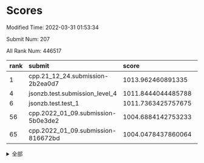 # Scores

Modified Time: 2022-03-31 01:53:34

Submit Num: 207

All Rank Num: 446517

| rank |               submit               |       score        |       sigma        | pk_num |
| :--- | :--------------------------------- | :----------------- | :----------------- | :----- |
| 1    | cpp.21_12_24.submission-2b2ea0d7   | 1013.962460891335  | 0.8076456670172617 | 8628   |
| 4    | jsonzb.test.submission_level_4     | 1011.8444044485788 | 0.8190214150150613 | 8630   |
| 6    | jsonzb.test.test_1                 | 1011.7363425757675 | 0.7762160057368019 | 8629   |
| 56   | cpp.2022_01_09.submission-5b0e3de2 | 1004.6884142753233 | 0.7287794782567383 | 8631   |
| 65   | cpp.2022_01_09.submission-816672bd | 1004.0478437860064 | 0.7052968945275869 | 8629   |


<details>
<summary>全部</summary>

| rank |                 submit                 |       score        |       sigma        | pk_num |
| :--- | :------------------------------------- | :----------------- | :----------------- | :----- |
| 1    | cpp.21_12_24.submission-2b2ea0d7       | 1013.962460891335  | 0.8076456670172617 | 8628   |
| 2    | gobigger.level_3.submission_level_3_40 | 1012.0092326304067 | 0.776946810730509  | 8627   |
| 3    | gobigger.level_3.submission_level_3_33 | 1011.8618660371727 | 0.7767973555508134 | 8626   |
| 4    | jsonzb.test.submission_level_4         | 1011.8444044485788 | 0.8190214150150613 | 8630   |
| 5    | gobigger.level_3.submission_level_3_3  | 1011.7938133524306 | 0.7768278501486594 | 8627   |
| 6    | jsonzb.test.test_1                     | 1011.7363425757675 | 0.7762160057368019 | 8629   |
| 7    | gobigger.level_3.submission_level_3_5  | 1011.3003727386035 | 0.7528112974265854 | 8626   |
| 8    | gobigger.level_3.submission_level_3_0  | 1011.1509943487524 | 0.7648255691925335 | 8632   |
| 9    | gobigger.level_3.submission_level_3_9  | 1010.9302748613674 | 0.769190694728444  | 8632   |
| 10   | gobigger.level_3.submission_level_3_4  | 1010.7320464765118 | 0.7713274001153259 | 8628   |
| 11   | gobigger.level_3.submission_level_3_17 | 1010.725013991866  | 0.7734589905455078 | 8626   |
| 12   | gobigger.level_3.submission_level_3_23 | 1010.6785216580607 | 0.7560315978390152 | 8635   |
| 13   | gobigger.level_3.submission_level_3_15 | 1010.5549611573769 | 0.778408115872967  | 8632   |
| 14   | gobigger.level_3.submission_level_3_34 | 1010.5489279066713 | 0.7596355064263167 | 8633   |
| 15   | gobigger.level_3.submission_level_3_19 | 1010.5484956535613 | 0.7610049992522545 | 8634   |
| 16   | gobigger.level_3.submission_level_3_39 | 1010.4873777526878 | 0.7458557142948631 | 8628   |
| 17   | gobigger.level_3.submission_level_3_11 | 1010.4380983759693 | 0.7658106241927066 | 8633   |
| 18   | gobigger.level_3.submission_level_3_41 | 1010.3600009982763 | 0.7688065266975005 | 8628   |
| 19   | gobigger.level_3.submission_level_3_45 | 1010.3119516488251 | 0.7519327255080169 | 8632   |
| 20   | gobigger.level_3.submission_level_3_31 | 1010.2768110569235 | 0.7675789187792043 | 8629   |
| 21   | gobigger.level_3.submission_level_3_27 | 1010.2580107341664 | 0.7408557825960566 | 8629   |
| 22   | gobigger.level_3.submission_level_3_2  | 1010.1982924032786 | 0.7681828980853839 | 8619   |
| 23   | gobigger.level_3.submission_level_3_26 | 1010.1572245907477 | 0.7417032928805629 | 8634   |
| 24   | gobigger.level_3.submission_level_3_44 | 1010.1040224547179 | 0.7758089518972996 | 8624   |
| 25   | gobigger.level_3.submission_level_3_47 | 1010.070881027459  | 0.7742454678467733 | 8630   |
| 26   | gobigger.level_3.submission_level_3_25 | 1010.0566599136283 | 0.7540887227855718 | 8625   |
| 27   | gobigger.level_3.submission_level_3_21 | 1010.0247166688991 | 0.7466821658319431 | 8624   |
| 28   | gobigger.level_3.submission_level_3_49 | 1009.9512611219886 | 0.7610409649590674 | 8626   |
| 29   | gobigger.level_3.submission_level_3_48 | 1009.8854104520121 | 0.7430364558968571 | 8626   |
| 30   | gobigger.level_3.submission_level_3_29 | 1009.8504912119892 | 0.7613442920431023 | 8626   |
| 31   | gobigger.level_3.submission_level_3_13 | 1009.8190627468346 | 0.7733361936457797 | 8628   |
| 32   | gobigger.level_3.submission_level_3_14 | 1009.7357832622769 | 0.7521684301575332 | 8628   |
| 33   | gobigger.level_3.submission_level_3_35 | 1009.6938294568939 | 0.7529899270887086 | 8624   |
| 34   | gobigger.level_3.submission_level_3_18 | 1009.6662872293193 | 0.7495170809904741 | 8635   |
| 35   | gobigger.level_3.submission_level_3_43 | 1009.6163870166178 | 0.7685561661402222 | 8630   |
| 36   | gobigger.level_3.submission_level_3_16 | 1009.5478430788341 | 0.7509371984592788 | 8627   |
| 37   | gobigger.level_3.submission_level_3_37 | 1009.4746405851298 | 0.7596806329267788 | 8631   |
| 38   | gobigger.level_3.submission_level_3_10 | 1009.3969166115941 | 0.75419837870029   | 8631   |
| 39   | gobigger.level_3.submission_level_3_32 | 1009.3706211006989 | 0.7514519811550876 | 8634   |
| 40   | gobigger.level_3.submission_level_3_12 | 1009.3203887474879 | 0.77403283801502   | 8631   |
| 41   | gobigger.level_3.submission_level_3_24 | 1009.1977300626855 | 0.7589358964795919 | 8621   |
| 42   | gobigger.level_3.submission_level_3_28 | 1009.1951902759839 | 0.7629736683784164 | 8631   |
| 43   | gobigger.level_3.submission_level_3_6  | 1009.1146505837439 | 0.7349962770691235 | 8627   |
| 44   | gobigger.level_3.submission_level_3_22 | 1009.0490880647519 | 0.7628339649724507 | 8622   |
| 45   | gobigger.level_3.submission_level_3_36 | 1009.0303668962999 | 0.7338755823548646 | 8631   |
| 46   | gobigger.level_3.submission_level_3_7  | 1009.0258940432062 | 0.7724745085310862 | 8629   |
| 47   | gobigger.level_3.submission_level_3_46 | 1008.9323346966859 | 0.7509407031592562 | 8634   |
| 48   | gobigger.level_3.submission_level_3_20 | 1008.8810901248073 | 0.7459839215044098 | 8625   |
| 49   | gobigger.level_3.submission_level_3_30 | 1008.7905132591433 | 0.7275749111856191 | 8631   |
| 50   | gobigger.level_3.submission_level_3_1  | 1008.5986409141937 | 0.7407043443846929 | 8628   |
| 51   | gobigger.level_3.submission_level_3_42 | 1008.5164078872994 | 0.7702860511140197 | 8626   |
| 52   | gobigger.level_3.submission_level_3_8  | 1008.4849715459401 | 0.7292931777645485 | 8624   |
| 53   | gobigger.level_3.submission_level_3_38 | 1008.4368148540578 | 0.741954441976469  | 8628   |
| 54   | gobigger.level_1.submission_level_1_9  | 1004.780965133982  | 0.7171833678072215 | 8626   |
| 55   | gobigger.level_1.submission_level_1_43 | 1004.741022797663  | 0.7184935672187527 | 8633   |
| 56   | cpp.2022_01_09.submission-5b0e3de2     | 1004.6884142753233 | 0.7287794782567383 | 8631   |
| 57   | gobigger.level_1.submission_level_1_27 | 1004.4717905108723 | 0.7179639540346071 | 8630   |
| 58   | gobigger.level_1.submission_level_1_39 | 1004.425237208762  | 0.7266546427516068 | 8630   |
| 59   | gobigger.level_1.submission_level_1_0  | 1004.4048254479183 | 0.7210099414907207 | 8632   |
| 60   | gobigger.level_1.submission_level_1_11 | 1004.179486266058  | 0.72196722332667   | 8628   |
| 61   | gobigger.level_1.submission_level_1_5  | 1004.1726408529424 | 0.7235492020602508 | 8626   |
| 62   | gobigger.level_1.submission_level_1_15 | 1004.1314854215783 | 0.7223617811850742 | 8628   |
| 63   | gobigger.level_1.submission_level_1_19 | 1004.1164152655832 | 0.7099677922350421 | 8625   |
| 64   | gobigger.level_1.submission_level_1_29 | 1004.077353362888  | 0.7389879524832516 | 8633   |
| 65   | cpp.2022_01_09.submission-816672bd     | 1004.0478437860064 | 0.7052968945275869 | 8629   |
| 66   | gobigger.level_1.submission_level_1_14 | 1003.9375017108715 | 0.7238006759997889 | 8629   |
| 67   | gobigger.level_1.submission_level_1_7  | 1003.9260916457515 | 0.7201701282732154 | 8628   |
| 68   | gobigger.level_1.submission_level_1_20 | 1003.9075504712456 | 0.7160071192090304 | 8621   |
| 69   | gobigger.level_1.submission_level_1_34 | 1003.8836933237515 | 0.7221098360234858 | 8625   |
| 70   | gobigger.level_1.submission_level_1_36 | 1003.855291397697  | 0.7148847899388633 | 8632   |
| 71   | gobigger.level_1.submission_level_1_30 | 1003.7996405862968 | 0.7205560278505286 | 8630   |
| 72   | gobigger.level_1.submission_level_1_35 | 1003.7744588846468 | 0.7146648161514745 | 8630   |
| 73   | gobigger.level_1.submission_level_1_41 | 1003.7659771891664 | 0.7167093522792859 | 8629   |
| 74   | gobigger.level_1.submission_level_1_44 | 1003.7355756286931 | 0.7141663852366741 | 8624   |
| 75   | gobigger.level_1.submission_level_1_10 | 1003.6303539451242 | 0.7186226828308225 | 8627   |
| 76   | gobigger.level_1.submission_level_1_33 | 1003.6261127723828 | 0.7221970741800181 | 8626   |
| 77   | gobigger.level_1.submission_level_1_31 | 1003.620507832478  | 0.7132890948100448 | 8626   |
| 78   | gobigger.level_1.submission_level_1_8  | 1003.5973153860231 | 0.7200840637049656 | 8630   |
| 79   | gobigger.level_1.submission_level_1_42 | 1003.5954134319906 | 0.7179082429418    | 8629   |
| 80   | gobigger.level_1.submission_level_1_48 | 1003.5700602965006 | 0.7174141290073078 | 8630   |
| 81   | gobigger.level_1.submission_level_1_37 | 1003.565290608707  | 0.7113989536522203 | 8628   |
| 82   | gobigger.level_1.submission_level_1_49 | 1003.4320412144567 | 0.7215966022452889 | 8634   |
| 83   | gobigger.level_1.submission_level_1_4  | 1003.3863101461285 | 0.7185674466653311 | 8625   |
| 84   | gobigger.level_1.submission_level_1_12 | 1003.3108182610537 | 0.7141299641041753 | 8628   |
| 85   | gobigger.level_1.submission_level_1_28 | 1003.3060886395665 | 0.7188529791379581 | 8630   |
| 86   | gobigger.level_1.submission_level_1_1  | 1003.2647107524947 | 0.7129260087920345 | 8626   |
| 87   | gobigger.level_1.submission_level_1_18 | 1003.2589680782384 | 0.7181897537955578 | 8631   |
| 88   | gobigger.level_1.submission_level_1_17 | 1003.2038286795597 | 0.7214046673600899 | 8630   |
| 89   | gobigger.level_1.submission_level_1_47 | 1003.182944311701  | 0.7098255677015614 | 8625   |
| 90   | gobigger.level_1.submission_level_1_26 | 1003.057332815758  | 0.708262824052312  | 8627   |
| 91   | gobigger.level_1.submission_level_1_16 | 1002.8789562882444 | 0.7011935925863383 | 8630   |
| 92   | gobigger.level_1.submission_level_1_23 | 1002.8308289888449 | 0.7222708597883828 | 8628   |
| 93   | gobigger.level_1.submission_level_1_13 | 1002.790442532372  | 0.7097429972748988 | 8629   |
| 94   | gobigger.level_1.submission_level_1_38 | 1002.7537832961771 | 0.7142912184596794 | 8629   |
| 95   | gobigger.level_1.submission_level_1_40 | 1002.6563555144646 | 0.7158564423710271 | 8627   |
| 96   | gobigger.level_1.submission_level_1_22 | 1002.629576879297  | 0.7119097502328736 | 8626   |
| 97   | gobigger.level_1.submission_level_1_6  | 1002.6223067217486 | 0.7148169538449816 | 8629   |
| 98   | gobigger.level_1.submission_level_1_24 | 1002.613106937214  | 0.7206558926878925 | 8629   |
| 99   | gobigger.level_1.submission_level_1_32 | 1002.5924081349334 | 0.7151857472482949 | 8626   |
| 100  | gobigger.level_1.submission_level_1_2  | 1002.3829444790117 | 0.7133604997768933 | 8624   |
| 101  | gobigger.level_1.submission_level_1_46 | 1002.3825252757719 | 0.7188873511965762 | 8630   |
| 102  | gobigger.level_1.submission_level_1_25 | 1002.1822056034466 | 0.7096240748451813 | 8630   |
| 103  | gobigger.level_1.submission_level_1_3  | 1002.1123615559854 | 0.717566762169728  | 8627   |
| 104  | gobigger.level_1.submission_level_1_21 | 1002.014004884136  | 0.7043393150091687 | 8627   |
| 105  | gobigger.level_1.submission_level_1_45 | 1001.5391713072155 | 0.714606334815316  | 8629   |
| 106  | gobigger.random.submission_random_10   | 997.5610743807592  | 0.6981649005506766 | 8631   |
| 107  | gobigger.random.submission_random_12   | 997.5474834925769  | 0.7054488834434613 | 8624   |
| 108  | gobigger.random.submission_random_41   | 997.0460634694545  | 0.6973235338672721 | 8631   |
| 109  | gobigger.random.submission_random_1    | 996.8195327419332  | 0.7190471465023993 | 8630   |
| 110  | gobigger.random.submission_random_22   | 996.7758195275655  | 0.7027890624389528 | 8627   |
| 111  | gobigger.random.submission_random_18   | 996.6727843324242  | 0.7043489964416964 | 8632   |
| 112  | gobigger.random.submission_random_44   | 996.5967450149385  | 0.709944362660327  | 8627   |
| 113  | gobigger.random.submission_random_2    | 996.5495599393591  | 0.7133714365632736 | 8632   |
| 114  | gobigger.random.submission_random_7    | 996.4311187008284  | 0.6922135589561502 | 8633   |
| 115  | gobigger.random.submission_random_42   | 996.3817906002871  | 0.70983874816601   | 8630   |
| 116  | gobigger.random.submission_random_49   | 996.2862614703096  | 0.7022314062177014 | 8628   |
| 117  | gobigger.random.submission_random_15   | 996.2860268928517  | 0.7172325235946772 | 8628   |
| 118  | gobigger.random.submission_random_4    | 996.2579333679398  | 0.7134547279081185 | 8622   |
| 119  | gobigger.random.submission_random_40   | 996.2249583641737  | 0.7225443846023698 | 8621   |
| 120  | gobigger.random.submission_random_23   | 996.17932365996    | 0.7066411845196143 | 8631   |
| 121  | gobigger.random.submission_random_30   | 996.1507063426823  | 0.7227083372581804 | 8626   |
| 122  | gobigger.random.submission_random_34   | 996.1444438686149  | 0.7114476882249426 | 8628   |
| 123  | gobigger.random.submission_random_35   | 996.1044930504432  | 0.7051984247799011 | 8629   |
| 124  | gobigger.random.submission_random_37   | 996.0765242046043  | 0.7084274249183308 | 8625   |
| 125  | gobigger.random.submission_random_25   | 996.0541350393546  | 0.7179657847077643 | 8630   |
| 126  | gobigger.random.submission_random_20   | 996.0421916003038  | 0.7102000107268516 | 8631   |
| 127  | gobigger.random.submission_random_43   | 996.0315165318244  | 0.7144579516194999 | 8623   |
| 128  | gobigger.random.submission_random_14   | 995.9745213181777  | 0.7081886266752336 | 8628   |
| 129  | gobigger.random.submission_random_24   | 995.9659539832478  | 0.7209487989916851 | 8628   |
| 130  | gobigger.random.submission_random_32   | 995.9383662862999  | 0.7101140022926248 | 8628   |
| 131  | gobigger.random.submission_random_45   | 995.8986877782435  | 0.7155241297684947 | 8625   |
| 132  | gobigger.random.submission_random_11   | 995.8463841577403  | 0.7087713650860118 | 8628   |
| 133  | gobigger.random.submission_random_29   | 995.8395086440895  | 0.6936253375329369 | 8628   |
| 134  | gobigger.random.submission_random_31   | 995.7621476739732  | 0.7117313653426326 | 8629   |
| 135  | gobigger.random.submission_random_46   | 995.7580892223473  | 0.7185439914123865 | 8628   |
| 136  | gobigger.random.submission_random_9    | 995.7374393763997  | 0.7246449984157863 | 8628   |
| 137  | gobigger.random.submission_random_0    | 995.714817793464   | 0.7149814090912263 | 8630   |
| 138  | gobigger.random.submission_random_3    | 995.6607024441797  | 0.7291819578757892 | 8632   |
| 139  | gobigger.random.submission_random_39   | 995.5833612235953  | 0.7303381257551158 | 8627   |
| 140  | gobigger.random.submission_random_13   | 995.579682196933   | 0.7053432235962506 | 8627   |
| 141  | gobigger.random.submission_random_19   | 995.5672009631917  | 0.7042829192675216 | 8632   |
| 142  | gobigger.random.submission_random_48   | 995.5540834044219  | 0.7056690654542779 | 8627   |
| 143  | gobigger.random.submission_random_16   | 995.412275234249   | 0.7033815287026938 | 8630   |
| 144  | gobigger.random.submission_random_47   | 995.2809564826018  | 0.7301096733756822 | 8631   |
| 145  | gobigger.random.submission_random_8    | 995.2695059059631  | 0.7197694520535702 | 8629   |
| 146  | gobigger.random.submission_random_26   | 995.2313914464097  | 0.7098047463074102 | 8631   |
| 147  | gobigger.random.submission_random_5    | 995.1649881066087  | 0.7224692657356595 | 8635   |
| 148  | gobigger.random.submission_random_27   | 995.1373397196515  | 0.7060454646453092 | 8629   |
| 149  | gobigger.random.submission_random_28   | 995.1333782345525  | 0.7056267190247144 | 8629   |
| 150  | gobigger.random.submission_random_33   | 995.049798026114   | 0.7170540010884058 | 8628   |
| 151  | gobigger.random.submission_random_6    | 994.8764196893229  | 0.7086035309793448 | 8629   |
| 152  | gobigger.random.submission_random_38   | 994.6674564727132  | 0.7239529221121943 | 8629   |
| 153  | gobigger.random.submission_random_17   | 994.5433819684819  | 0.7226744246907841 | 8629   |
| 154  | gobigger.random.submission_random_36   | 994.5102179267285  | 0.7076086021508791 | 8629   |
| 155  | gobigger.random.submission_random_21   | 994.3672601901928  | 0.7131036249792643 | 8622   |
| 156  | gobigger.level_2.submission_level_2_30 | 993.9632546954308  | 0.7301642215482044 | 8628   |
| 157  | gobigger.level_2.submission_level_2_24 | 993.9120574116178  | 0.7367252620429037 | 8631   |
| 158  | gobigger.level_2.submission_level_2_6  | 993.7820138682531  | 0.7543638473849255 | 8625   |
| 159  | gobigger.level_2.submission_level_2_34 | 993.7114585614436  | 0.733506043115254  | 8626   |
| 160  | gobigger.level_2.submission_level_2_23 | 993.6612383885924  | 0.7349111256063376 | 8626   |
| 161  | gobigger.level_2.submission_level_2_1  | 993.4833171488558  | 0.7305332101323501 | 8630   |
| 162  | gobigger.level_2.submission_level_2_9  | 993.2153606614759  | 0.7462892947930502 | 8625   |
| 163  | gobigger.level_2.submission_level_2_47 | 993.2013716615958  | 0.729935644854356  | 8631   |
| 164  | gobigger.level_2.submission_level_2_45 | 993.1992495571551  | 0.7236650640592718 | 8627   |
| 165  | gobigger.level_2.submission_level_2_4  | 993.0306423368381  | 0.7301630692080138 | 8629   |
| 166  | gobigger.level_2.submission_level_2_14 | 992.9348903696637  | 0.7324488852533637 | 8631   |
| 167  | gobigger.level_2.submission_level_2_42 | 992.9051923553621  | 0.7353169014696374 | 8630   |
| 168  | gobigger.level_2.submission_level_2_19 | 992.8964313472057  | 0.7424960639629862 | 8632   |
| 169  | gobigger.level_2.submission_level_2_46 | 992.741106619956   | 0.7554032488859471 | 8630   |
| 170  | gobigger.level_2.submission_level_2_18 | 992.7253850575077  | 0.7439690242980408 | 8625   |
| 171  | gobigger.level_2.submission_level_2_31 | 992.7074398564654  | 0.7392740195533632 | 8630   |
| 172  | gobigger.level_2.submission_level_2_13 | 992.5907865417486  | 0.7562080593032936 | 8629   |
| 173  | gobigger.level_2.submission_level_2_20 | 992.5486661463241  | 0.7662987276446126 | 8628   |
| 174  | gobigger.level_2.submission_level_2_38 | 992.4815774951296  | 0.7290321448909606 | 8630   |
| 175  | gobigger.level_2.submission_level_2_32 | 992.420303317928   | 0.7534153212008479 | 8629   |
| 176  | gobigger.level_2.submission_level_2_35 | 992.4096679569017  | 0.7589030422626349 | 8633   |
| 177  | gobigger.level_2.submission_level_2_39 | 992.3917710623233  | 0.7543841948849987 | 8626   |
| 178  | gobigger.level_2.submission_level_2_28 | 992.3605891588272  | 0.7473805947679146 | 8627   |
| 179  | gobigger.level_2.submission_level_2_22 | 992.2482357712069  | 0.7477128184498011 | 8626   |
| 180  | gobigger.level_2.submission_level_2_2  | 992.2291727716042  | 0.7589027164049413 | 8623   |
| 181  | gobigger.level_2.submission_level_2_33 | 992.1947731811325  | 0.7371187968835305 | 8630   |
| 182  | gobigger.level_2.submission_level_2_44 | 992.1503892879332  | 0.7317392066822106 | 8626   |
| 183  | gobigger.level_2.submission_level_2_36 | 992.1180671992187  | 0.7608513883763509 | 8628   |
| 184  | gobigger.level_2.submission_level_2_0  | 992.104875797412   | 0.7469973791140393 | 8623   |
| 185  | gobigger.level_2.submission_level_2_41 | 992.0895605741183  | 0.7396615586202334 | 8634   |
| 186  | gobigger.level_2.submission_level_2_3  | 992.066769217733   | 0.7332996753602012 | 8630   |
| 187  | gobigger.level_2.submission_level_2_29 | 992.0530095200812  | 0.7511865572120741 | 8628   |
| 188  | gobigger.level_2.submission_level_2_5  | 992.0029828585306  | 0.7632646964091634 | 8629   |
| 189  | gobigger.level_2.submission_level_2_43 | 991.9943293081407  | 0.7509645578125821 | 8625   |
| 190  | gobigger.level_2.submission_level_2_40 | 991.9658349462503  | 0.749496113772444  | 8631   |
| 191  | gobigger.level_2.submission_level_2_8  | 991.9550220813973  | 0.7506059825343383 | 8628   |
| 192  | gobigger.level_2.submission_level_2_11 | 991.9240572995749  | 0.7447455867137294 | 8629   |
| 193  | gobigger.level_2.submission_level_2_25 | 991.8660762116004  | 0.7293864223748228 | 8629   |
| 194  | gobigger.level_2.submission_level_2_48 | 991.8621826525482  | 0.7423784009723471 | 8628   |
| 195  | gobigger.level_2.submission_level_2_7  | 991.6747075274569  | 0.7462057306586312 | 8631   |
| 196  | gobigger.level_2.submission_level_2_21 | 991.6725846582975  | 0.7379301163956125 | 8626   |
| 197  | gobigger.level_2.submission_level_2_16 | 991.6447562347954  | 0.7373980636313614 | 8626   |
| 198  | gobigger.level_2.submission_level_2_37 | 991.6177712055016  | 0.741385818132766  | 8632   |
| 199  | gobigger.level_2.submission_level_2_17 | 991.1456131972876  | 0.7507925819003972 | 8627   |
| 200  | gobigger.level_2.submission_level_2_15 | 990.9596222029716  | 0.7654937975056842 | 8630   |
| 201  | gobigger.level_2.submission_level_2_27 | 990.9140399468491  | 0.7544834550570884 | 8630   |
| 202  | gobigger.level_2.submission_level_2_12 | 990.9058322618048  | 0.7642441617437085 | 8619   |
| 203  | gobigger.level_2.submission_level_2_10 | 990.8296463528281  | 0.7544326312729348 | 8626   |
| 204  | gobigger.level_2.submission_level_2_49 | 990.5179051728736  | 0.7627514577689005 | 8630   |
| 205  | gobigger.level_2.submission_level_2_26 | 989.7967223368671  | 0.7748025296886608 | 8629   |
| 206  | gobigger.none.submission_none_0        | 979.1324004462596  | 1.2732866722642557 | 8627   |
| 207  | gobigger.none.submission_none_1        | 976.9174930191385  | 1.5083905139888745 | 8624   |

</details>